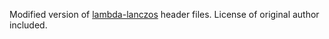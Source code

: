 Modified version of [lambda-lanczos](https://github.com/mrcdr/lambda-lanczos) header files.
License of original author included.
